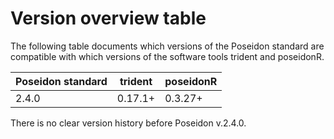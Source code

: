 # Version overview table

The following table documents which versions of the Poseidon standard are compatible with which versions of the software tools trident and poseidonR.

| Poseidon standard | trident | poseidonR |
|-------------------|---------|-----------|
| 2.4.0             | 0.17.1+ | 0.3.27+   |

There is no clear version history before Poseidon v.2.4.0.
